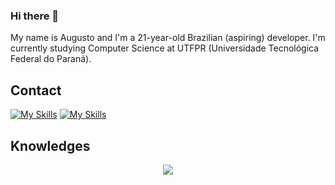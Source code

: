 ### Hi there 👋

My name is Augusto and I'm a 21-year-old Brazilian (aspiring) developer. I'm currently studying Computer Science at UTFPR (Universidade Tecnológica Federal do Paraná).

## Contact
[![My Skills](https://skillicons.dev/icons?i=gmail)](mailto:fpadilha.augusto@gmail.com)
[![My Skills](https://skillicons.dev/icons?i=linkedin)]([mailto:fpadilha.augusto@gmail.com](https://www.linkedin.com/in/augustopadilha/))

## Knowledges

<div>
  
  <p align=center>
    <img src="https://skillicons.dev/icons?i=java,c,flutter,git,linux"/>
</p>
          
</div>
